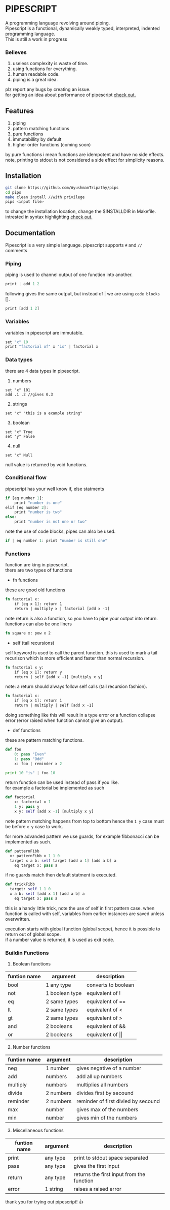 # PIPESCRIPT

A programming language revolving around piping.  
Pipescript is a functional, dynamically weakly typed, interpreted, indented programming language.  
This is still a work in progress

### Believes

1. useless complexity is waste of time.
1. using functions for everything.
1. human readable code.
1. piping is a great idea.

plz report any bugs by creating an issue.  
for getting an idea about performance of pipescript [check out.](./extras/stats.md)

## Features

1. piping
1. pattern matching functions
1. pure functions
1. immutabillity by default
1. higher order functions (coming soon)

by pure functions i mean functions are idempotent and have no side effects.
note, printing to stdout is not considered a side effect for simplicity reasons.

## Installation

```bash
git clone https://github.com/AyushmanTripathy/pips
cd pips
make clean install //with privilege
pips <input file>
```

to change the installation location, change the $INSTALLDIR in Makefile.  
intrested in syntax highlighting [check out.](./extras/syntax_highlighting.md)

## Documentation

Pipescript is a very simple language.
pipescript supports `#` and `//` comments

### Piping

piping is used to channel output of one function into another.

```rust
print | add 1 2
```

following gives the same output, but instead of | we are using `code blocks` [].

```rust
print [add 1 2]
```

### Variables

variables in pipescript are immutable.

```rust
set "x" 10
print "factorial of" x "is" | factorial x
```

### Data types

there are 4 data types in pipescript.

1. numbers

```
set "x" 101
add .1 .2 //gives 0.3
```

2. strings

```
set "x" "this is a example string"
```

3. boolean

```
set "x" True
set "y" False
```

4. null

```
set "x" Null
```

null value is returned by void functions.

### Conditional flow

pipescript has your well know if, else statments

```rust
if [eq number 1]:
    print "number is one"
elif [eq number 2]:
    print "number is two"
else:
    print "number is not one or two"
```

note the use of code blocks, pipes can also be used.

```rust
if | eq number 1: print "number is still one"
```

### Functions

function are king in pipescript.  
there are two types of functions

-   fn functions

these are good old functions

```rust
fn factorial x:
    if [eq x 1]: return 1
    return | multiply x | factorial [add x -1]
```

note return is also a function, so you have to pipe your output into return.  
functions can also be one liners

```rust
fn square x: pow x 2
```

-   self (tail recursions)

self keyword is used to call the parent function. this is used to mark a tail
recurison which is more efficient and faster than normal recursion.

```rust
fn factorial x y:
    if [eq x 1]: return y
    return | self [add x -1] [multiply x y]
```

note: a return should always follow self calls (tail recursion fashion).

```rust
fn factorial x:
    if [eq x 1]: return 1
    return | multiply | self [add x -1]
```

doing something like this will result in a type error or a function collapse
error (error raised when function cannot give an output).

-   def functions

these are pattern matching functions.

```python
def foo
    0: pass "Even"
    1: pass "Odd"
    x: foo | reminder x 2

print 10 "is" | foo 10
```

return function can be used instead of pass if you like.  
for example a factorial be implemented as such

```python
def factorial
    x: factorial x 1
    1 y: pass y
    x y: self [add x -1] [multiply x y]
```

note pattern matching happens from top to bottom hence the `1 y` case must be
before `x y` case to work.

for more advanded pattern we use guards, for example fibbonacci can be implemented as such.

```python
def patternFibb
  x: patternFibb x 1 1 0
  target x a b: self target [add x 1] [add a b] a
    eq target x: pass a
```

if no guards match then default statment is executed.

```python
def trickFibb
  target: self 1 1 0
  x a b: self [add x 1] [add a b] a
    eq target x: pass a
```

this is a handy little trick, note the use of self in first pattern case. when
function is called with self, variables from earlier instances are saved unless
overwritten.

execution starts with global function (global scope), hence it is possible to
return out of global scope.  
if a number value is returned, it is used as exit code.

### Buildin Functions

1. Boolean functions

| funtion name | argument       | description         |
| ------------ | -------------- | ------------------- |
| bool         | 1 any type     | converts to boolean |
| not          | 1 boolean type | equivalent of !     |
| eq           | 2 same types   | equivalent of ==    |
| lt           | 2 same types   | equivalent of <     |
| gt           | 2 same types   | equivalent of >     |
| and          | 2 booleans     | equivalent of &&    |
| or           | 2 booleans     | equivalent of \|\|  |

2. Number functions

| funtion name | argument   | description                         |
| ------------ | ---------- | ----------------------------------- |
| neg          | 1 number  | gives negative of a number         |
| add          | numbers   | add all up numbers                 |
| multiply     | numbers   | multiplies all numbers             |
| divide       | 2 numbers | divides first by secound            |
| reminder     | 2 numbers | reminder of first divied by secound |
| max          | number    | gives max of the numbers           |
| min          | number    | gives min of the numbers           |

3. Miscellaneous functions

| funtion name | argument | description                               |
| ------------ | -------- | ----------------------------------------- |
| print        | any type | print to stdout space separated           |
| pass         | any type | gives the first input                     |
| return       | any type | returns the first input from the function |
| error        | 1 string | raises a raised error                     |

thank you for trying out pipescript! 👍
